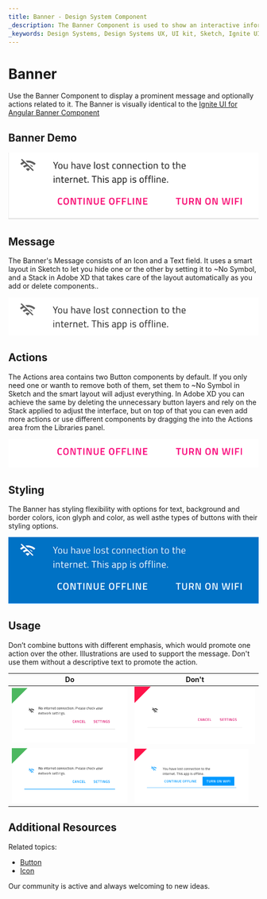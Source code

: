 ```yaml
---
title: Banner - Design System Component
_description: The Banner Component is used to show an interactive information message or notification in a prominent way. 
_keywords: Design Systems, Design Systems UX, UI kit, Sketch, Ignite UI for Angular, Sketch to Angular, Sketch to Angular, Angular, Angular Design System, Export code from Sketch, Design Kits for Angular, Sketch HTML, Sketch to HTML, Sketch UI kits
---
```


# Banner

Use the Banner Component to display a prominent message and optionally actions related to it. The Banner is visually identical to the [Ignite UI for Angular Banner Component](https://www.infragistics.com/products/ignite-ui-angular/angular/components/banner)

## Banner Demo

<img class="responsive-img" src="../images/banner_demo.png" srcset="../images/banner_demo@2x.png 2x" />

## Message

The Banner's Message consists of an Icon and a Text field. It uses a smart layout in Sketch to let you hide one or the other by setting it to ~No Symbol, and a Stack in Adobe XD that takes care of the layout automatically as you add or delete components..

<img class="responsive-img" src="../images/banner_message.png" srcset="../images/banner_message@2x.png 2x" />

## Actions

The Actions area contains two Button components by default. If you only need one or wanth to remove both of them, set them to ~No Symbol in Sketch and the smart layout will adjust everything. In Adobe XD you can achieve the same by deleting the unnecessary button layers and rely on the Stack applied to adjust the interface, but on top of that you can even add more actions or use different components by dragging the into the Actions area from the Libraries panel.

<img class="responsive-img" src="../images/banner_actions.png" srcset="../images/banner_actions@2x.png 2x" />

## Styling

The Banner has styling flexibility with options for text, background and border colors, icon glyph and color, as well asthe types of buttons with their styling options.

<img class="responsive-img" src="../images/banner_styling.png" srcset="../images/banner_styling@2x.png 2x" />

## Usage

Don’t combine buttons with different emphasis, which would promote one action over the other. Illustrations are used to support the message. Don't use them without a descriptive text to promote the action.

| Do                                                                             | Don't                                                                              |
| ------------------------------------------------------------------------------ | ---------------------------------------------------------------------------------- |
| <img class="responsive-img" src="../images/banner_do1.png" srcset="../images/banner_do1@2x.png 2x" /> | <img class="responsive-img" src="../images/banner_dont1.png" srcset="../images/banner_dont1@2x.png 2x" /> | 
| <img class="responsive-img" src="../images/banner_do2.png" srcset="../images/banner_do2@2x.png 2x" /> |<img class="responsive-img" src="../images/banner_dont2.png" srcset="../images/banner_dont2@2x.png 2x" /> |

## Additional Resources

Related topics:

- [Button](button.md)
- [Icon](icon.md)
  <div class="divider--half"></div>

Our community is active and always welcoming to new ideas.
